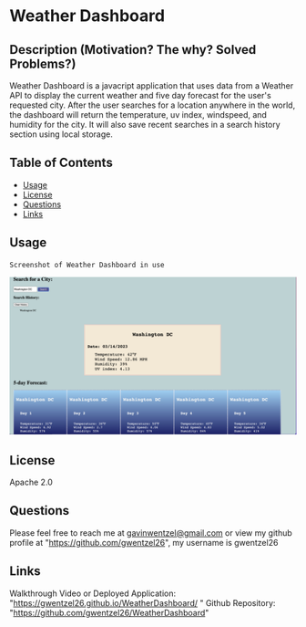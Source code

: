 
# **Weather Dashboard**
  
## **Description (Motivation? The why? Solved Problems?)**
      
  Weather Dashboard is a javacript application that uses data from a Weather API to display the current weather and five day forecast for the user's requested city.  After the user searches for a location anywhere in the world, the dashboard will return the temperature, uv index, windspeed, and humidity for the city.  It will also save recent searches in a search history section using local storage.
      
## **Table of Contents** 
      
  - [Usage](#usage)
  - [License](#license)
  - [Questions](#questions)
  - [Links](#links)
      

## **Usage <a id="usage"></a>** 
    Screenshot of Weather Dashboard in use

  ![Screenshot of Weather Dashboard in use](assets/ExampleWeatherDashboard.png)
  
## **License <a id="license"></a>**
  Apache 2.0
          
## **Questions <a id="questions"></a>**
      
  Please feel free to reach me at gavinwentzel@gmail.com or view my github profile at "https://github.com/gwentzel26", 
  my username is gwentzel26

## **Links <a id="links"></a>**
  Walkthrough Video or Deployed Application: "https://gwentzel26.github.io/WeatherDashboard/ "
  Github Repository: "https://github.com/gwentzel26/WeatherDashboard"
